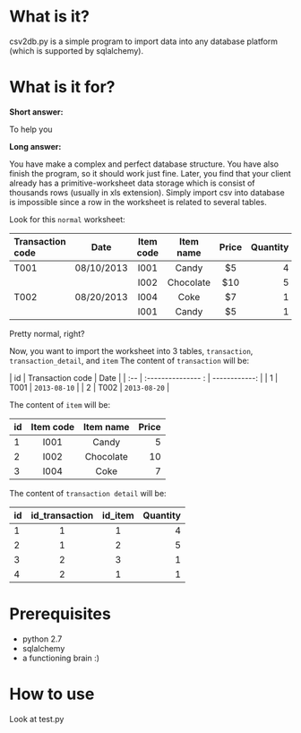 What is it?
===========

csv2db.py is a simple program to import data into any database platform (which is supported by sqlalchemy).

What is it for?
===============

__Short answer:__

To help you

__Long answer:__ 

You have make a complex and perfect database structure. You have also finish the program, so it should work just fine. Later, you find that your client already has a primitive-worksheet data storage which is consist of thousands rows (usually in xls extension). Simply import csv into database is impossible since a row in the worksheet is related to several tables.

Look for this `normal` worksheet: 

| Transaction code  | Date          | Item code     | Item name     | Price        | Quantity     |
| :---------------- | :-----------: | :-----------: | :-----------: | :----------: | -----------: |
| T001              | 08/10/2013    | I001          | Candy         | $5           | 4            |
|                   |               | I002          | Chocolate     | $10          | 5            |
| T002              | 08/20/2013    | I004          | Coke          | $7           | 1            |
|                   |               | I001          | Candy         | $5           | 1            |


Pretty normal, right?

Now, you want to import the worksheet into 3 tables, `transaction`, `transaction_detail`, and `item`
The content of `transaction` will be:

| id  | Transaction code   | Date          |
| :-- | :--------------- : | ------------: |
| 1   | T001               | `2013-08-10`  |
| 2   | T002               | `2013-08-20`  |

The content of `item` will be:

| id  | Item code     | Item name     | Price       |
| :-- | :-----------: | :-----------: | ----------: |
| 1   | I001          | Candy         | 5           |
| 2   | I002          | Chocolate     | 10          |
| 3   | I004          | Coke          | 7           |

The content of `transaction detail` will be:

| id  | id_transaction   | id_item     | Quantity     |
| :-- | :--------------: | :---------: | -----------: |
| 1   | 1                | 1           | 4            |
| 2   | 1                | 2           | 5            |
| 3   | 2                | 3           | 1            |
| 4   | 2                | 1           | 1            |



Prerequisites
=============

* python 2.7
* sqlalchemy
* a functioning brain :)

How to use
==========

Look at test.py
